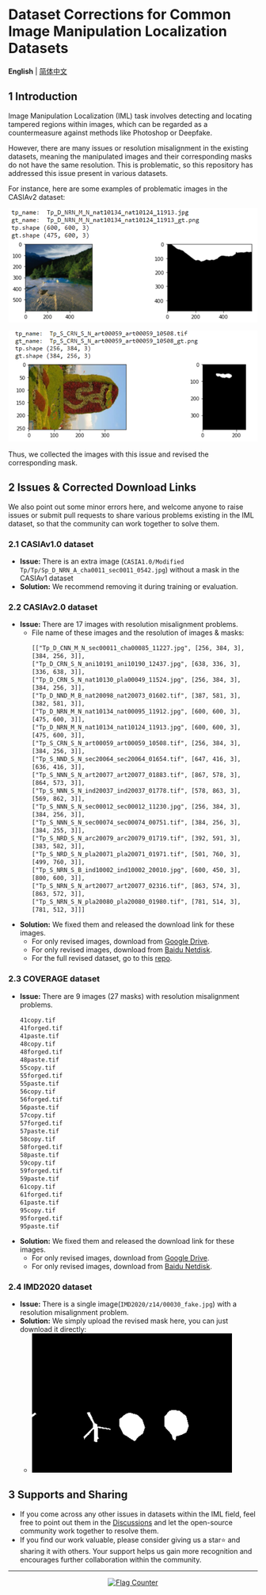 # Dataset Corrections for Common Image Manipulation Localization Datasets

 **English** | [简体中文](./README-zh.md)

## 1 Introduction
Image Manipulation Localization (IML) task involves detecting and locating tampered regions within images, which can be regarded as a countermeasure against methods like Photoshop or Deepfake.

However, there are many issues or resolution misalignment in the existing datasets, meaning the manipulated images and their corresponding masks do not have the same resolution. This is problematic, so this repository has addressed this issue present in various datasets.

For instance, here are some examples of problematic images in the CASIAv2 dataset:

![](./images/CASIA-issue1.png)

![](./images/CASIA-issue2.png)

Thus, we collected the images with this issue and revised the corresponding mask.

## 2 Issues & Corrected Download Links
We also point out some minor errors here, and welcome anyone to raise issues or submit pull requests to share various problems existing in the IML dataset, so that the community can work together to solve them.
### 2.1 CASIAv1.0 dataset
- **Issue:** There is an extra image (`CASIA1.0/Modified Tp/Tp/Sp_D_NRN_A_cha0011_sec0011_0542.jpg`) without a mask in the CASIAv1 dataset
- **Solution:** We recommend removing it during training or evaluation.
### 2.2 CASIAv2.0 dataset
- **Issue:** There are 17 images with resolution misalignment problems.
  - File name of these images and the resolution of images & masks:
    ```
    [["Tp_D_CNN_M_N_sec00011_cha00085_11227.jpg", [256, 384, 3], [384, 256, 3]], 
    ["Tp_D_CRN_S_N_ani10191_ani10190_12437.jpg", [638, 336, 3], [336, 638, 3]],  
    ["Tp_D_CRN_S_N_nat10130_pla00049_11524.jpg", [256, 384, 3], [384, 256, 3]], 
    ["Tp_D_NND_M_B_nat20098_nat20073_01602.tif", [387, 581, 3], [382, 581, 3]], 
    ["Tp_D_NRN_M_N_nat10134_nat00095_11912.jpg", [600, 600, 3], [475, 600, 3]], 
    ["Tp_D_NRN_M_N_nat10134_nat10124_11913.jpg", [600, 600, 3], [475, 600, 3]], 
    ["Tp_S_CRN_S_N_art00059_art00059_10508.tif", [256, 384, 3], [384, 256, 3]], 
    ["Tp_S_NND_S_N_sec20064_sec20064_01654.tif", [647, 416, 3], [636, 416, 3]], 
    ["Tp_S_NNN_S_N_art20077_art20077_01883.tif", [867, 578, 3], [864, 573, 3]], 
    ["Tp_S_NNN_S_N_ind20037_ind20037_01778.tif", [578, 863, 3], [569, 862, 3]], 
    ["Tp_S_NNN_S_N_sec00012_sec00012_11230.jpg", [256, 384, 3], [384, 256, 3]], 
    ["Tp_S_NNN_S_N_sec00074_sec00074_00751.tif", [384, 256, 3], [384, 255, 3]], 
    ["Tp_S_NRD_S_N_arc20079_arc20079_01719.tif", [392, 591, 3], [383, 582, 3]], 
    ["Tp_S_NRD_S_N_pla20071_pla20071_01971.tif", [501, 760, 3], [499, 760, 3]], 
    ["Tp_S_NRN_S_B_ind10002_ind10002_20010.jpg", [600, 450, 3], [800, 600, 3]], 
    ["Tp_S_NRN_S_N_art20077_art20077_02316.tif", [863, 574, 3], [863, 572, 3]], 
    ["Tp_S_NRN_S_N_pla20080_pla20080_01980.tif", [781, 514, 3], [781, 512, 3]]]
    ```
- **Solution:** We fixed them and released the download link for these images.
  - For only revised images, download from [Google Drive](https://drive.google.com/file/d/14hd2d1pwlEk5ZD_xfIzmnI61m5fExKRC/view?usp=sharing).
  - For only revised images, download from [Baidu Netdisk](https://pan.baidu.com/s/1W-pjkcnET92oq6-aTEojhw?pwd=n6f2).
  - For the full revised dataset, go to this [repo](https://github.com/SunnyHaze/CASIA2.0-Corrected-Groundtruth).
### 2.3 COVERAGE dataset
- **Issue:** There are 9 images (27 masks) with resolution misalignment problems.
  ```
  41copy.tif
  41forged.tif
  41paste.tif
  48copy.tif
  48forged.tif
  48paste.tif
  55copy.tif
  55forged.tif
  55paste.tif
  56copy.tif
  56forged.tif
  56paste.tif
  57copy.tif
  57forged.tif
  57paste.tif
  58copy.tif
  58forged.tif
  58paste.tif
  59copy.tif
  59forged.tif
  59paste.tif
  61copy.tif
  61forged.tif
  61paste.tif
  95copy.tif
  95forged.tif
  95paste.tif
  ```
- **Solution:** We fixed them and released the download link for these images.
  - For only revised images, download from [Google Drive](https://drive.google.com/file/d/1kZWnj5oWjIOC4oOBRAkXjvmWohao7zrk/view?usp=sharing).
  - For only revised images, download from [Baidu Netdisk](https://pan.baidu.com/s/1zPpYTOBdZd2qpFxXwCNh9g?pwd=0o9o).
### 2.4 IMD2020 dataset
- **Issue:** There is a single image(`IMD2020/z14/00030_fake.jpg`) with a resolution misalignment problem.
- **Solution:** We simply upload the revised mask here, you can just download it directly:
  - ![](./images/00030_fake_mask.png)

## 3 Supports and Sharing
- If you come across any other issues in datasets within the IML field, feel free to point out them in the [Discussions](https://github.com/SunnyHaze/IML-Dataset-Corrections/discussions) and let the open-source community work together to resolve them.
- If you find our work valuable, please consider giving us a star⭐️ and sharing it with others. Your support helps us gain more recognition and encourages further collaboration within the community.


------
<div align="center">
<a href="https://info.flagcounter.com/gNET"><img src="https://s11.flagcounter.com/count2/gNET/bg_FFFFFF/txt_000000/border_CCCCCC/columns_3/maxflags_9/viewers_0/labels_0/pageviews_1/flags_0/percent_0/" alt="Flag Counter" border="0"></a>
</div>
